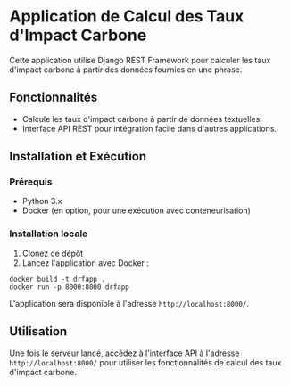 # Application de Calcul des Taux d'Impact Carbone

Cette application utilise Django REST Framework pour calculer les taux d'impact carbone à partir des données fournies en une phrase.

## Fonctionnalités

- Calcule les taux d'impact carbone à partir de données textuelles.
- Interface API REST pour intégration facile dans d'autres applications.
  
## Installation et Exécution

### Prérequis

- Python 3.x
- Docker (en option, pour une exécution avec conteneurisation)

### Installation locale

1. Clonez ce dépôt
2.  Lancez l'application avec Docker :
   ```
   docker build -t drfapp .
   docker run -p 8000:8000 drfapp
```
   
L'application sera disponible à l'adresse `http://localhost:8000/`.

## Utilisation

Une fois le serveur lancé, accédez à l'interface API à l'adresse `http://localhost:8000/` pour utiliser les fonctionnalités de calcul des taux d'impact carbone.


